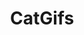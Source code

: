 ---
title: CatGifs
crosslinks:
- aww
- gifs
- StartledCats
- Thisismylifemeow
- CatsAreAssholes
- cats
- hitanimals
- CatTaps
- StoppedWorking
- funny
- mildlyinfuriating
- perfectloops
- StuffOnCats
- AnimalsBeingDerps
- catpranks
- Raccoons
- unexpectedmetallica
- gifsthatkeepongiving
- MisleadingTitles
- youseeingthisshit
---